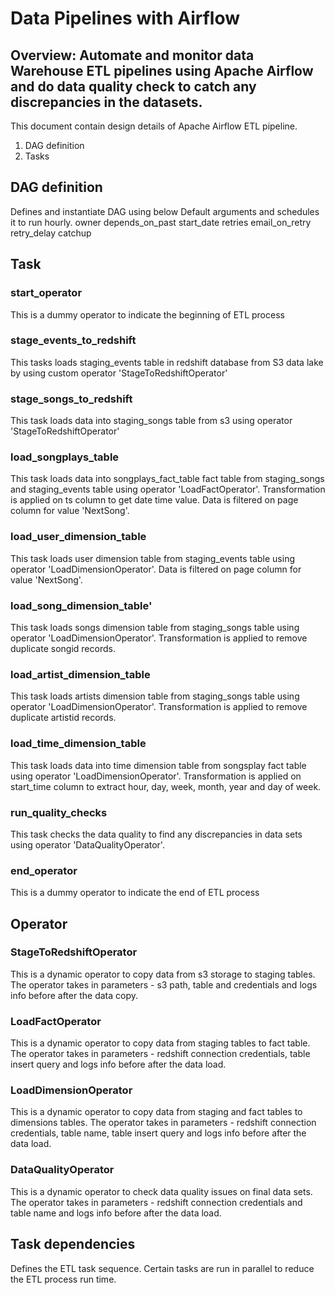 # Data Pipelines with Airflow

## Overview: Automate and monitor data Warehouse ETL pipelines using Apache Airflow and do data quality check to catch any  discrepancies in the datasets. 

This document contain design details of Apache Airflow ETL pipeline.
1. DAG definition 
2. Tasks


## DAG definition
Defines and instantiate DAG using below Default arguments and schedules it to run hourly.
owner
depends_on_past
start_date
retries
email_on_retry
retry_delay
catchup

## Task
### start_operator
This is a dummy operator to indicate the beginning of ETL process

### stage_events_to_redshift
This tasks loads staging_events table in redshift database from S3 data lake by using custom operator 'StageToRedshiftOperator' 

### stage_songs_to_redshift
This task loads data into staging_songs table from s3 using operator 'StageToRedshiftOperator'

### load_songplays_table
This task loads data into songplays_fact_table fact table from staging_songs and staging_events table using operator 'LoadFactOperator'. Transformation is applied on ts column to get date time value. Data is filtered on page column for value 'NextSong'.

### load_user_dimension_table
This task loads user dimension table from staging_events table using operator 'LoadDimensionOperator'. Data is filtered on page column for value 'NextSong'.

### load_song_dimension_table'
This task loads songs dimension table from staging_songs table using operator 'LoadDimensionOperator'. Transformation is applied to remove duplicate songid records.

### load_artist_dimension_table
This task loads artists dimension table from staging_songs table using operator 'LoadDimensionOperator'. Transformation is applied to remove duplicate artistid records.

### load_time_dimension_table
This task loads data into time dimension table from songsplay fact table using operator 'LoadDimensionOperator'. Transformation is applied on start_time column to extract hour, day, week, month, year and day of week.

### run_quality_checks
This task checks the data quality to find any discrepancies in data sets using operator 'DataQualityOperator'.

### end_operator
This is a dummy operator to indicate the end of ETL process

## Operator
### StageToRedshiftOperator
This is a dynamic operator to copy data from s3 storage to staging tables. The operator takes in parameters - s3 path, table and credentials and logs info before after the data copy.

### LoadFactOperator
This is a dynamic operator to copy data from staging tables to fact table. The operator takes in parameters - redshift connection credentials, table insert query and logs info before after the data load.

### LoadDimensionOperator
This is a dynamic operator to copy data from staging and fact tables to dimensions tables. The operator takes in parameters - redshift connection credentials, table name, table insert query and logs info before after the data load.

### DataQualityOperator
This is a dynamic operator to check data quality issues on final data sets. The operator takes in parameters - redshift connection credentials and table name and logs info before after the data load.

## Task dependencies
Defines the ETL task sequence. Certain tasks are run in parallel to reduce the ETL process run time.